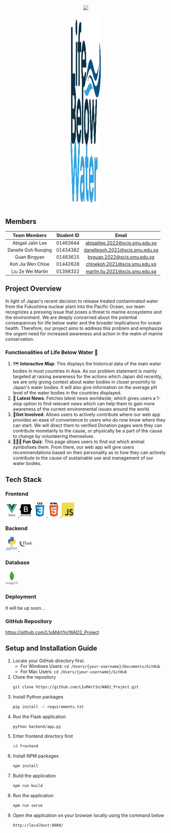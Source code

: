 <!-- markdownlint-disable MD022 MDO31 MD032 MD033 MD034 -->
<p align="center">
      <img src="https://readme-typing-svg.demolab.com/?lines=G4T5+Life+Below+Water&font=Fira%20Code&center=true&width=380&height=50&duration=4000&pause=1000">
</p>
<p align="center">
      <img src="./frontend/src/assets/images/ourLogo.png" style="height: 15vh; width: 10vw;">
</p>

## Members
| Team Members         | Student ID | Email                           |
| :------------------: | :--------: | :-----------------------------: |
| Abigail Jalin Lee    | 01463644   | abigaillee.2022@scis.smu.edu.sg |
| Danelle Goh Ruoqing  | 01434382   | danellegoh.2021@scis.smu.edu.sg |
| Guan Bingyan         | 01463615   | byguan.2022@scis.smu.edu.sg     |
| Koh Jia Wen Chloe    | 01442628   | chloekoh.2021@scis.smu.edu.sg   |
| Liu Ze Wei Martin    | 01398322   | martin.liu.2021@scis.smu.edu.sg |

## Project Overview
In light of Japan's recent decision to release treated contaminated water from the Fukushima nuclear plant into the Pacific Ocean, our team recognizes a pressing issue that poses a threat to marine ecosystems and the environment. We are deeply concerned about the potential consequences for life below water and the broader implications for ocean health. Therefore, our project aims to address this problem and emphasize the urgent need for increased awareness and action in the realm of marine conservation.

### Functionalities of Life Below Water 🌊
1. 🗺<b> Interactive Map</b>: This displays the historical data of the main water bodies in most countries in Asia. As our problem statement is mainly targeted at raising awareness for the actions which Japan did recently, we are only giving context about water bodies in closer proximity to Japan's water bodies. It will also give information on the average pH level of the water bodies in the countries displayed.
2. 📰<b> Latest News</b>: Fetches latest news worldwide, which gives users a 1-stop option to find relevant news which can help them to gain more awareness of the current environmental issues around the world.
3. 🏃<b>Get Involved</b>: Allows users to actively contribute where our web app provides an ease of convenience to users who do now know where they can start. We will direct them to verified Donation pages were they can contribute monetarily to the cause, or physically be a part of the cause to change by volunteering themselves.
4. 🧑🏼‍💻<b> Fun Quiz</b>: This page allows users to find out which animal symbolises them. From there, our web app will give users recommendations based on their personality as to how they can actively contribute to the cause of sustainable use and management of our water bodies.

## Tech Stack
### Frontend
<a href="https://vuejs.org/" target="_blank" rel="noreferrer"> <img src="https://raw.githubusercontent.com/devicons/devicon/master/icons/vuejs/vuejs-original-wordmark.svg" alt="vuejs" width="40" height="40"/> </a>
<a href="https://getbootstrap.com" target="_blank" rel="noreferrer"> <img src="https://raw.githubusercontent.com/devicons/devicon/master/icons/bootstrap/bootstrap-plain-wordmark.svg" alt="bootstrap" width="40" height="40"/></a> 
<a href="https://www.w3schools.com/css/" target="_blank" rel="noreferrer"> <img src="https://raw.githubusercontent.com/devicons/devicon/master/icons/css3/css3-original-wordmark.svg" alt="css3" width="40" height="45"/> </a>
<a href="https://www.w3.org/html/" target="_blank" rel="noreferrer"> <img src="https://raw.githubusercontent.com/devicons/devicon/master/icons/html5/html5-original-wordmark.svg" alt="html5" width="40" height="45"/> </a>
<a href="https://www.javascript.com/" target="_blank" rel="noreferrer"> <img src="https://raw.githubusercontent.com/devicons/devicon/master/icons/javascript/javascript-original.svg" alt="javascript" width="40" height="45"/> </a>

### Backend
<a href="https://www.python.org/" target="_blank" rel="noreferrer"> <img src="https://raw.githubusercontent.com/devicons/devicon/master/icons/python/python-original-wordmark.svg" alt="python" width="40" height="45"/> </a>
<a href="https://flask.palletsprojects.com/en/2.0.x/" target="_blank" rel="noreferrer"> <img src="https://raw.githubusercontent.com/devicons/devicon/master/icons/flask/flask-original-wordmark.svg" alt="flask" width="40" height="45"/> </a>

### Database
<a href="https://www.mongodb.com/" target="_blank" rel="noreferrer"> <img src="https://raw.githubusercontent.com/devicons/devicon/master/icons/mongodb/mongodb-original-wordmark.svg" alt="mongodb" width="40" height="45"/> </a>

### Deployment
<!-- https://deployment.d3rfeip13ibxct.amplifyapp.com/ (We will be deploying it again as we have to deploy a separate Flask app as well) -->
It will be up soon...

### GitHub Repository
https://github.com/L1uM4rt1n/WAD2_Project

## Setup and Installation Guide
1. Locate your GitHub directory first.
      - For Windows Users: 
            ```
            cd /Users/{your-username}/Documents/GitHub
            ```
      - For Mac Users: 
            ```
            cd /Users/{your-username}/GitHub
            ```
2. Clone the repository
      ```bash
      git clone https://github.com/L1uM4rt1n/WAD2_Project.git
      ```
3. Install Python packages
      ```bash
      pip install -r requirements.txt
      ```
4. Run the Flask application
      ```bash
      python backend/app.py
      ```
5. Enter frontend directory first
      ```bash
      cd frontend
      ```
6. Install NPM packages
      ```bash
      npm install
      ```
7. Build the application
      ```bash
      npm run build
      ```
8. Run the application
      ```bash
      npm run serve
      ```
9. Open the application on your browser locally using the command below
      ```bash
      http://localhost:8080/
      ```

